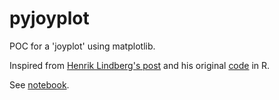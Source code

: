 # pyjoyplot
POC for a 'joyplot' using matplotlib.

Inspired from [Henrik Lindberg's post](https://www.reddit.com/r/dataisbeautiful/comments/6m0wo7/peak_time_for_sports_and_leisure_oc/djy1i3h/) and his original [code](https://github.com/halhen/viz-pub/blob/master/sports-time-of-day/2_gen_chart.R) in R.

See [notebook](pyjoyplot.ipynb).
